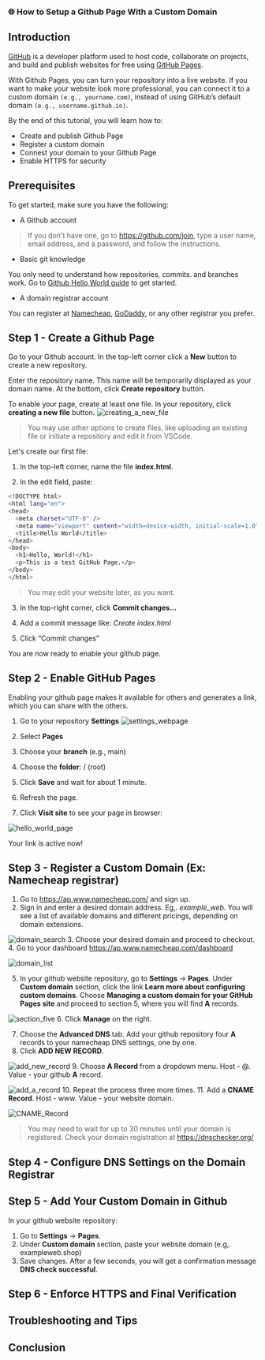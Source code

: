 ### 🌐 How to Setup a Github Page With a Custom Domain

## **Introduction**
[GitHub](https://github.com/) is a developer platform used to host code, collaborate on projects, and build and publish websites for free using [GitHub Pages](https://pages.github.com/).

With Github Pages, you can turn your repository into a live website. If you want to make your website look more professional, you can connect it to a custom domain `(e.g., yourname.com)`, instead of using GitHub’s default domain `(e.g., username.github.io)`.

By the end of this tutorial, you will learn how to:
- Create and publish Github Page
- Register a custom domain
- Connest your domain to your Github Page
- Enable HTTPS for security

## **Prerequisites**
To get started, make sure you have the following:
- A Github account

> If you don't have one, go to https://github.com/join, type a user name, email address, and a password, and follow the instructions.
- Basic git knowledge

You only need to understand how repositories, commits. and branches work. Go to [Github Hello World guide](https://docs.github.com/en/get-started/start-your-journey/hello-world#introduction) to get started.
- A domain registrar account

You can register at [Namecheap](https://www.namecheap.com/), [GoDaddy](https://www.godaddy.com/), or any other registrar you prefer.

## Step 1 - Create a Github Page
Go to your Github account. In the top-left corner click a **New** button to create a new repository.

Enter the repository name. This name will be temporarily displayed as your domain name.
At the bottom, click **Create repository** button.

To enable your page, create at least one file. In your repository, click **creating a new file** button.
![creating_a_new_file](creating_a_new_file.png)

> You may use other options to create files, like uploading an existing file or initiate a repository and edit it from VSCode.

Let's create our first file:

1. In the top-left corner, name the file **index.html**.

2. In the edit field, paste:
```bash
<!DOCTYPE html>
<html lang="en">
<head>
  <meta charset="UTF-8" />
  <meta name="viewport" content="width=device-width, initial-scale=1.0" />
  <title>Hello World</title>
</head>
<body>
  <h1>Hello, World!</h1>
  <p>This is a test GitHub Page.</p>
</body>
</html>
```
> You may edit your website later, as you want.

3. In the top-right corner, click **Commit changes...**

4. Add a commit message like: *Create index.html*

5. Click “Commit changes”

You are now ready to enable your github page.

## Step 2 - Enable GitHub Pages
Enabling your github page makes it available for others and generates a link, which you can share with the others.

1. Go to your repository **Settings**
![settings_webpage](settings_webpage.png)

2. Select **Pages**
3. Choose your **branch** (e.g., main)
4. Choose the **folder**: / (root)
5. Click **Save** and wait for about 1 minute.
6. Refresh the page.
7. Click **Visit site** to see your page in browser:

![hello_world_page](hello_world_page.png)

Your link is active now!

## Step 3 - Register a Custom Domain (Ex: Namecheap registrar)
1. Go to https://ap.www.namecheap.com/ and sign up.
2. Sign in and enter a desired domain address. Eg,. *example_web*. You will see a list of available domains and different pricings, depending on domain extensions.

![domain_search](domain_search.png)
3. Choose your desired domain and proceed to checkout.
4. Go to your dashboard https://ap.www.namecheap.com/dashboard

![domain_list](domain_list.png)

5. In your github website repository, go to **Settings** -> **Pages**. Under **Custom domain** section, click the link **Learn more about configuring custom domains**. Choose **Managing a custom domain for your GitHub Pages site** and proceed to section 5, where you will find **A** records.

![section_five](section_five.png)
6. Click **Manage** on the right.

7. Choose the **Advanced DNS** tab. Add your github repository four **A** records to your namecheap DNS settings, one by one.
8. Click **ADD NEW RECORD**.

![add_new_record](add_new_record.png)
9. Choose **A Record** from a dropdown menu. Host - @. Value - your github **A** record.

![add_a_record](add_a_record.png)
10. Repeat the process three more times.
11. Add a **CNAME Record**. Host - www. Value - your website domain.

![CNAME_Record](CNAME_Record.png)

> You may need to wait for up to 30 minutes until your domain is registered. Check your domain registration at https://dnschecker.org/

## Step 4 - Configure DNS Settings on the Domain Registrar

## Step 5 - Add Your Custom Domain in Github
In your github website repository:
1. Go to **Settings** -> **Pages**.
2. Under **Custom domain** section, paste your website domain (e.g,. exampleweb.shop)
3. Save changes. After a few seconds, you will get a confirmation message **DNS check successful**.

## Step 6 - Enforce HTTPS and Final Verification

## Troubleshooting and Tips

## Conclusion